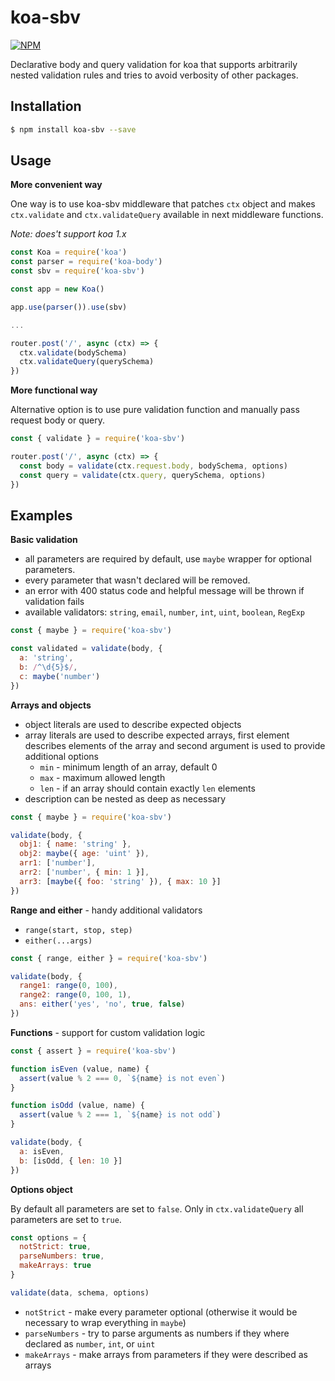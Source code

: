 # koa-sbv
[![NPM](https://nodei.co/npm/koa-sbv.png)](https://npmjs.org/package/koa-sbv)

Declarative body and query validation for koa that supports arbitrarily nested validation rules and tries to avoid verbosity of other packages.

## Installation
```bash
$ npm install koa-sbv --save
```

## Usage
**More convenient way**

One way is to use koa-sbv middleware that patches `ctx` object and makes `ctx.validate`
and `ctx.validateQuery` available in next middleware functions.

*Note: does't support koa 1.x*

```javascript
const Koa = require('koa')
const parser = require('koa-body')
const sbv = require('koa-sbv')

const app = new Koa()

app.use(parser()).use(sbv)

...

router.post('/', async (ctx) => {
  ctx.validate(bodySchema)
  ctx.validateQuery(querySchema)
})

```

**More functional way**

Alternative option is to use pure validation function and manually pass request body or query.
```javascript
const { validate } = require('koa-sbv')

router.post('/', async (ctx) => {
  const body = validate(ctx.request.body, bodySchema, options)
  const query = validate(ctx.query, querySchema, options)
})
```

## Examples
**Basic validation**
* all parameters are required by default, use `maybe` wrapper for optional parameters.
* every parameter that wasn't declared will be removed.
* an error with 400 status code and helpful message will be thrown if validation fails
* available validators: `string`, `email`, `number`, `int`, `uint`, `boolean`, `RegExp`

```javascript
const { maybe } = require('koa-sbv')

const validated = validate(body, {
  a: 'string',
  b: /^\d{5}$/,
  c: maybe('number')
})
```

**Arrays and objects**
* object literals are used to describe expected objects
* array literals are used to describe expected arrays, first element describes
  elements of the array and second argument is used to provide additional options
  * `min` - minimum length of an array, default 0
  * `max` - maximum allowed length
  * `len` - if an array should contain exactly `len` elements
* description can be nested as deep as necessary

```javascript
const { maybe } = require('koa-sbv')

validate(body, {
  obj1: { name: 'string' },
  obj2: maybe({ age: 'uint' }),
  arr1: ['number'],
  arr2: ['number', { min: 1 }],
  arr3: [maybe({ foo: 'string' }), { max: 10 }]
})
```

**Range and either** - handy additional validators
* `range(start, stop, step)`
* `either(...args)`

```javascript
const { range, either } = require('koa-sbv')

validate(body, {
  range1: range(0, 100),
  range2: range(0, 100, 1),
  ans: either('yes', 'no', true, false)
})
```

**Functions** - support for custom validation logic
```javascript
const { assert } = require('koa-sbv')

function isEven (value, name) {
  assert(value % 2 === 0, `${name} is not even`)
}

function isOdd (value, name) {
  assert(value % 2 === 1, `${name} is not odd`)
}

validate(body, {
  a: isEven,
  b: [isOdd, { len: 10 }]
})
```

**Options object**

By default all parameters are set to `false`. Only in `ctx.validateQuery` all parameters are set to `true`.
```javascript
const options = {
  notStrict: true,
  parseNumbers: true,
  makeArrays: true
}

validate(data, schema, options)
```
* `notStrict` - make every parameter optional (otherwise it would be necessary to wrap everything in `maybe`)
* `parseNumbers` - try to parse arguments as numbers if they where declared as `number`, `int`, or `uint`
* `makeArrays` - make arrays from parameters if they were described as arrays
